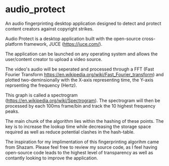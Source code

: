 # audio_protect
An audio fingerprinting desktop application designed to detect and protect content creators against copyright strikes.

Audio Protect is a desktop application built with the open-source cross-platform framework, JUCE (https://juce.com/).

The application can be launched on any operating system and allows the user/content creator to upload a video source.

The video's audio will be seperated and processed through a FFT (Fast Fourier Transform https://en.wikipedia.org/wiki/Fast_Fourier_transform) and plotted two-deminsionally with the X-axis representing time, the Y-axis reprsenting the frequency (Hertz). 

This graph is called a spectrogram (https://en.wikipedia.org/wiki/Spectrogram). The spectrogram will then be processed by each 100ms frame/bin and track the 10 highest frequency peaks. 

The main chunk of the algorithm lies within the hashing of these points. The key is to increase the lookup time while decreasing the storage space required as well as reduce potential clashes in the hash-table.

The inspiration for my implimentation of this fingerprinting algorihm came from Shazam. Please feel free to review my source code, as I feel having open-source code leads to the highest level of transparency as well as contantly looking to improve the application.
